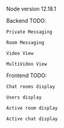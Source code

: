 Node version 12.18.1

Backend TODO:

    Private Messaging

    Room Messaging

    Video View

    MultiVideo View

Frontend TODO:

    Chat rooms display

    Users display

    Active room display

    Active chat display
